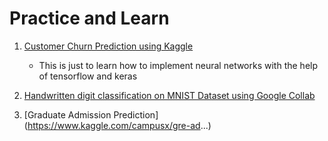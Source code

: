 # Practice and Learn


1. [Customer Churn Prediction using Kaggle](https://www.kaggle.com/code/campusx/notebook8ad570467f/notebook)    
    - This is just to learn how to implement neural networks with the help of tensorflow and keras

2. [Handwritten digit classification on MNIST Dataset using Google Collab](https://colab.research.google.com/drive/1SqETl3Zi1EEesdJfEv6_QimB-M-YjKGx?usp=sharing#scrollTo=L-fkwmIvWT8M)  

3. [Graduate Admission Prediction] (https://www.kaggle.com/campusx/gre-ad...)
